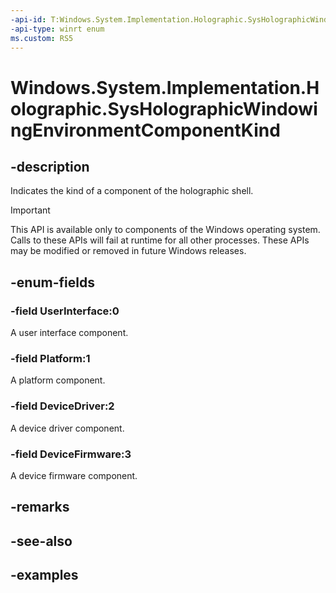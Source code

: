 ```yaml
---
-api-id: T:Windows.System.Implementation.Holographic.SysHolographicWindowingEnvironmentComponentKind
-api-type: winrt enum
ms.custom: RS5
---
```


<!-- Enumeration syntax.
public enum SysHolographicWindowingEnvironmentComponentKind : int 
-->

# Windows.System.Implementation.Holographic.SysHolographicWindowingEnvironmentComponentKind

## -description
Indicates the kind of a component of the holographic shell.

> [!IMPORTANT]
> This API is available only to components of the Windows operating system.  Calls to these APIs will fail at runtime for all other processes.  These APIs may be modified or removed in future Windows releases.

## -enum-fields
### -field UserInterface:0
A user interface component.

### -field Platform:1
A platform component.

### -field DeviceDriver:2
A device driver component.

### -field DeviceFirmware:3
A device firmware component.

## -remarks

## -see-also

## -examples

